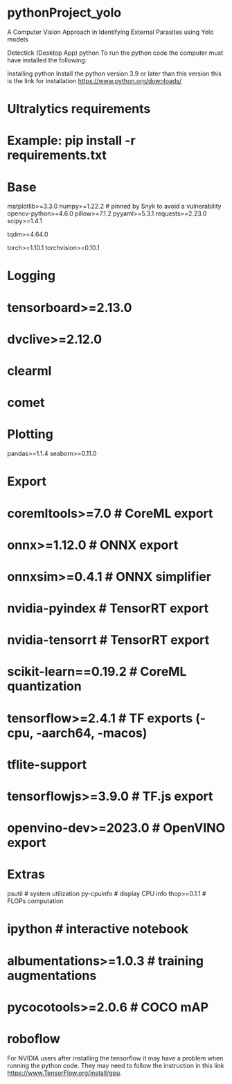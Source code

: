 # pythonProject_yolo
A Computer Vision Approach in Identifying External Parasites using Yolo models

Detectick (Desktop App) python
To run the python code the computer must have installed the following:

Installing python
Install the python version 3.9 or later than this version this is the link for installation https://www.python.org/downloads/

# Ultralytics requirements
# Example: pip install -r requirements.txt

# Base 
matplotlib>=3.3.0
numpy>=1.22.2 # pinned by Snyk to avoid a vulnerability
opencv-python>=4.6.0
pillow>=7.1.2
pyyaml>=5.3.1
requests>=2.23.0
scipy>=1.4.1

tqdm>=4.64.0

torch>=1.10.1
torchvision>=0.10.1

# Logging 
# tensorboard>=2.13.0
# dvclive>=2.12.0
# clearml
# comet

# Plotting 
pandas>=1.1.4
seaborn>=0.11.0

# Export
# coremltools>=7.0  # CoreML export
# onnx>=1.12.0  # ONNX export
# onnxsim>=0.4.1  # ONNX simplifier
# nvidia-pyindex  # TensorRT export
# nvidia-tensorrt  # TensorRT export
# scikit-learn==0.19.2  # CoreML quantization
# tensorflow>=2.4.1  # TF exports (-cpu, -aarch64, -macos)
# tflite-support
# tensorflowjs>=3.9.0  # TF.js export
# openvino-dev>=2023.0  # OpenVINO export

# Extras 
psutil  # system utilization
py-cpuinfo  # display CPU info
thop>=0.1.1  # FLOPs computation
# ipython  # interactive notebook
# albumentations>=1.0.3  # training augmentations
# pycocotools>=2.0.6  # COCO mAP
# roboflow

For NVIDIA users after installing the tensorflow it may have a problem when running the python code. They may need to follow the instruction in this link https://www.TensorFlow.org/install/gpu.
